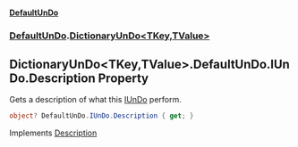 #### [DefaultUnDo](../../index.md 'index')
### [DefaultUnDo](../../index.md#DefaultUnDo 'DefaultUnDo').[DictionaryUnDo&lt;TKey,TValue&gt;](index.md 'DefaultUnDo\.DictionaryUnDo\<TKey,TValue\>')

## DictionaryUnDo\<TKey,TValue\>\.DefaultUnDo\.IUnDo\.Description Property

Gets a description of what this [IUnDo](../IUnDo/index.md 'DefaultUnDo\.IUnDo') perform\.

```csharp
object? DefaultUnDo.IUnDo.Description { get; }
```

Implements [Description](../IUnDo/Description.md 'DefaultUnDo\.IUnDo\.Description')